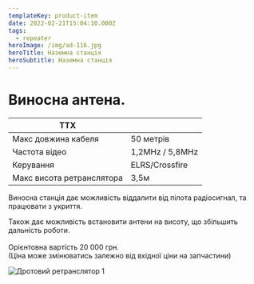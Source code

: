 ```yaml
---
templateKey: product-item
date: 2022-02-21T15:04:10.000Z
tags:
  - repeater
heroImage: /img/ad-116.jpg
heroTitle: Наземна станція
heroSubtitle: Наземна станція
---
```

# Виносна антена.

| ТТХ                       |                 |
| ------------------------- | --------------- |
| Макс довжина кабеля       | 50 метрів       |
| Частота відео             | 1,2MHz / 5,8MHz |
| Керування                 | ELRS/Crossfire  |
| Макс висота ретранслятора | 3,5м            |

Виносна станція дає можливість віддалити від пілота радіосигнал, та працювати з укриття.

Також дає можливість встановити антени на висоту, що збільшить дальність роботи.\
\
Орієнтовна вартість 20 000 грн.\
(Ціна може змінюватись залежно від вхідної ціни на запчастини)

![Дротовий ретранслятор 1](/img/ad-002.jpg)